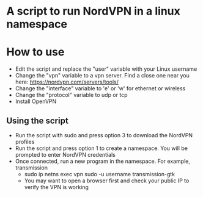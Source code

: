 # A script to run NordVPN in a linux namespace

# How to use
- Edit the script and replace the "user" variable with your Linux username
- Change the "vpn" variable to a vpn server. Find a close one near you here: https://nordvpn.com/servers/tools/
- Change the "interface" variable to 'e' or 'w' for ethernet or wireless
- Change the "protocol" variable to udp or tcp
- Install OpenVPN

## Using the script
- Run the script with sudo and press option 3 to download the NordVPN profiles
- Run the script and press option 1 to create a namespace. You will be prompted to enter NordVPN credentials
- Once connected, run a new program in the namespace. For example, transmission
    * sudo ip netns exec vpn sudo -u username transmission-gtk
    * You may want to open a browser first and check your public IP to verify the VPN is working
